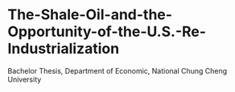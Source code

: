 # The-Shale-Oil-and-the-Opportunity-of-the-U.S.-Re-Industrialization
Bachelor Thesis, Department of Economic, National Chung Cheng University
